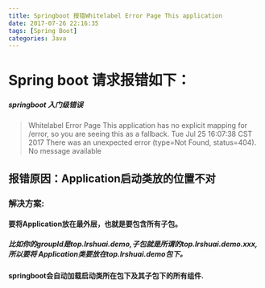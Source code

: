 ```yaml
---
title: Springboot 报错Whitelabel Error Page This application
date: 2017-07-26 22:16:35
tags: [Spring Boot]
categories: Java
---
```

# Spring boot 请求报错如下：
##### springboot 入门级错误
> Whitelabel Error Page
This application has no explicit mapping for /error, so you are seeing this as a fallback.
Tue Jul 25 16:07:38 CST 2017
There was an unexpected error (type=Not Found, status=404).
No message available

## 报错原因：Application启动类放的位置不对



### 解决方案:
#### 要将Application放在最外层，也就是要包含所有子包。
##### 比如你的groupId是top.lrshuai.demo,子包就是所谓的top.lrshuai.demo.xxx,所以要将 Application类要放在top.lrshuai.demo包下。

#### springboot会自动加载启动类所在包下及其子包下的所有组件.
